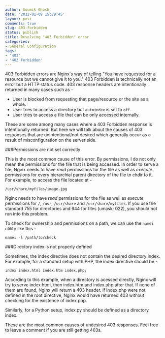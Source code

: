 ```yaml
---
author: Soumik Ghosh
date: '2012-01-09 15:29:45'
layout: post
comments: true
slug: 403-forbidden
status: publish
title: Resolving "403 Forbidden" error
categories:
- General Configuration
tags:
- '403'
- '403 Forbidden'
---
```


403 Forbidden errors are Nginx's way of telling "You have requested for a resource but we cannot give it to you." 403 Forbidden is technically not an error but a HTTP status code. 403 response headers are intentionally returned in many cases such as -

* User is blocked from requesting that page/resource or the site as a whole.
* User tries to access a directory but `autoindex` is set to `off`.
* User tries to access a file that can be only accessed internally.

These are some among many cases where a 403 Forbidden response is intentionally returned. But here we will talk about the causes of 403 responses that are unintentional/not desired which generally occur as a result of misconfiguration on the server side.

###Permissions are not set correctly

This is the most common cause of this error. By permissions, I do not only mean the permissions for the file that is being accessed. In order to serve a file, Nginx needs to have _read_ permissions for the file as well as _execute_ permissions for every hierarchial parent directory of the file to chdir to it. For example, to access the file located at -

	/usr/share/myfiles/image.jpg

Nginx needs to have _read_ permissions for the file as well as _execute_ permissions for `/`, `/usr`, `/usr/share` and `/usr/share/myfiles`. If you use the standard 755 for directories and 644 for files (umask: 022), you should not run into this problem.

To check for ownership and permissions on a path, we can use the `namei` utility like this -

	namei -l /path/to/check

###Directory index is not properly defined

Sometimes, the index directive does not contain the desired directory index. For example, for a standard setup with PHP, the index directive should be -

	index index.html index.htm index.php;

According to this example, when a directory is acessed directly, Nginx will try to serve index.html, then index.htm and index.php after that. If none of them are found, Nginx will return a 403 header. If index.php were not defined in the root directive, Nginx would have returned 403 without checking for the existence of index.php.

Similarly, for a Python setup, index.py should be defined as a directory index.

These are the most common causes of undesired 403 responses. Feel free to leave a comment if you are still getting 403s.


